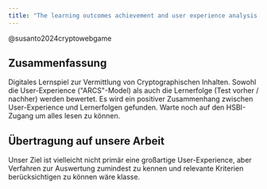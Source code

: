 ```yaml
---
title: "The learning outcomes achievement and user experience analysis of a cryptography education web game"
---
```


@susanto2024cryptowebgame

## Zusammenfassung

Digitales Lernspiel zur Vermittlung von Cryptographischen Inhalten. Sowohl die User-Experience ("ARCS"-Model) als auch die Lernerfolge (Test vorher / nachher) werden bewertet. Es wird ein positiver Zusammenhang zwischen User-Experience und Lernerfolgen gefunden. Warte noch auf den HSBI-Zugang um alles lesen zu können.

## Übertragung auf unsere Arbeit

Unser Ziel ist vielleicht nicht primär eine großartige User-Experience, aber Verfahren zur Auswertung zumindest zu kennen und relevante Kriterien berücksichtigen zu können wäre klasse.
